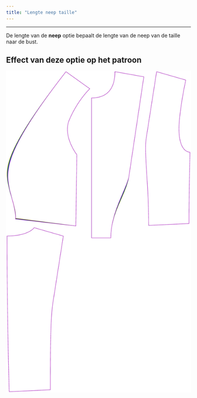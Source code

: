 ```yaml
---
title: "Lengte neep taille"
---
```


***

De lengte van de **neep** optie bepaalt de lengte van de neep van de taille naar de bust.

## Effect van deze optie op het patroon

![Deze afbeelding toont het effect van deze optie door meerdere varianten die een andere waarde hebben voor deze optie te vervangen](noble_waistdartlength_sample.svg "Effect van deze optie op het patroon")
